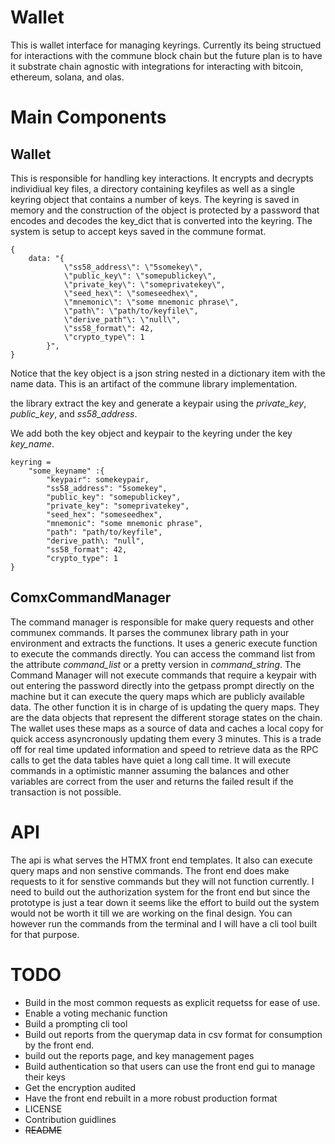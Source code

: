 # Wallet

This is wallet interface for managing keyrings. Currently its being structued for interactions with the commune block chain but the future plan is to have it substrate chain agnostic with integrations for interacting with bitcoin, ethereum, solana, and olas. 

# Main Components

## Wallet

This is responsible for handling key interactions. It encrypts and decrypts individiual key files, a directory containing keyfiles as well as a single keyring object that contains a number of keys.
The keyring is saved in memory and the construction of the object is protected by a password that encodes and decodes the key_dict that is converted into the keyring.
The system is setup to accept keys saved in the commune format. 

```
{
    data: "{
            \"ss58_address\": \"5somekey\",
            \"public_key\": \"somepublickey\",
            \"private_key\": \"someprivatekey\",
            \"seed_hex\": \"someseedhex\",
            \"mnemonic\": \"some mnemonic phrase\",
            \"path\": \"path/to/keyfile\",
            \"derive_path"\: \"null\",
            \"ss58_format\": 42,
            \"crypto_type\": 1
        }",
}
```
Notice that the key object is a json string nested in a dictionary item with the name data. This is an artifact of the commune library implementation. 

the library extract the key and generate a keypair using the *private_key*, *public_key*, and *ss58_address*. 

We add both the key object and keypair to the keyring under the key *key_name*. 

```
keyring = 
    "some_keyname" :{
        "keypair": somekeypair, 
        "ss58_address": "5somekey",
        "public_key": "somepublickey",
        "private_key": "someprivatekey",
        "seed_hex": "someseedhex",
        "mnemonic": "some mnemonic phrase",
        "path": "path/to/keyfile",
        "derive_path\: "null",
        "ss58_format": 42,
        "crypto_type": 1
}
```

## ComxCommandManager

The command manager is responsible for make query requests and other communex commands. It parses the communex library path in your environment and extracts the functions. It uses a generic execute function to execute the commands directly. You can access the command list from the attribute *command_list* or a pretty version in *command_string*. The Command Manager will not execute commands that require a keypair with out entering the password directly into the getpass prompt directly on the machine but it can execute the query maps which are publicly available data. 
The other function it is in charge of is updating the query maps. They are the data objects that represent the different storage states on the chain. The wallet uses these maps as a source of data and caches a local copy for quick access asyncronously updating them every 3 minutes. This is a trade off for real time updated information and speed to retrieve data as the RPC calls to get the data tables have quiet a long call time. It will execute commands in a optimistic manner assuming the balances and other variables are correct from the user and returns the failed result if the transaction is not possible. 

# API

The api is what serves the HTMX front end templates. It also can execute query maps and non senstive commands. The front end does make requests to it for senstive commands but they will not function currently. I need to build out the authorization system for the front end but since the prototype is just a tear down it seems like the effort to build out the system would not be worth it till we are working on the final design. You can however run the commands from the terminal and I will have a cli tool built for that purpose. 

# TODO

- Build in the most common requests as explicit requetss for ease of use. 
- Enable a voting mechanic function
- Build a prompting cli tool
- Build out reports from the querymap data in csv format for consumption by the front end. 
- build out the reports page, and key management pages
- Build authentication so that users can use the front end gui to manage their keys
- Get the encryption audited
- Have the front end rebuilt in a more robust production format
- LICENSE
- Contribution guidlines
- ~~README~~

